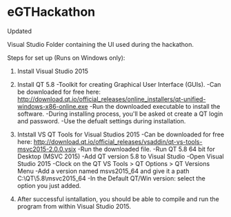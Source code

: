 # eGTHackathon

Updated 

Visual Studio Folder containing the UI used during the hackathon.

Steps for set up (Runs on Windows only):

1. Install Visual Studio 2015


2. Install QT 5.8
-Toolkit for creating Graphical User Interface (GUIs).
-Can be downloaded for free here:
http://download.qt.io/official_releases/online_installers/qt-unified-windows-x86-online.exe
-Run the downloaded executable to install the software.
    -During installing process, you'll be asked ot create a QT login and password.
    -Use the defualt settings during installation.

3. Intstall VS QT Tools for Visual Studios 2015
-Can be downloaded for free here:
http://download.qt.io/official_releases/vsaddin/qt-vs-tools-msvc2015-2.0.0.vsix
    -Run the downloaded file.
    -Run QT 5.8 64 bit for Desktop (MSVC  2015)
    -Add QT version 5.8 to Visual Studio
          -Open Visual Studio 2015
          -Clock on the QT VS Tools > QT Options > QT Versions Menu
          -Add a version named msvs2015_64 and give it a path C:\QT\5.8\msvc2015_64
          -In the Default QT/Win version: select the option you just added.
          
4. After successful isntallation, you should be able to compile and run the program from within Visual Studio 2015.
